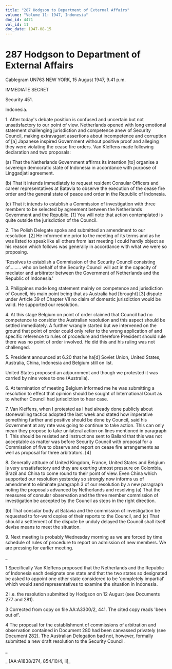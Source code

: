 ```yaml
---
title: "287 Hodgson to Department of External Affairs"
volume: "Volume 11: 1947, Indonesia"
doc_id: 4471
vol_id: 11
doc_date: 1947-08-15
---
```


# 287 Hodgson to Department of External Affairs

Cablegram UN763 NEW YORK, 15 August 1947, 9.41 p.m.

IMMEDIATE SECRET

Security 451.

Indonesia.

1\. After today's debate position is confused and uncertain but not unsatisfactory to our point of view. Netherlands opened with long emotional statement challenging jurisdiction and competence anew of Security Council, making extravagant assertions about incompetence and corruption of [a] Japanese inspired Government without positive proof and alleging they were violating the cease fire orders. Van Kleffens made following declaration and two proposals:

(a) That the Netherlands Government affirms its intention [to] organise a sovereign democratic state of Indonesia in accordance with purpose of Linggadjati agreement.

(b) That it intends immediately to request resident Consular Officers and career representatives at Batavia to observe the execution of the cease fire order and the general state of peace and order in the Republic of Indonesia.

(c) That it intends to establish a Commission of investigation with three members to be selected by agreement between the Netherlands Government and the Republic. [1] You will note that action contemplated is quite outside the jurisdiction of the Council.

2\. The Polish Delegate spoke and submitted an amendment to our resolution. [2] He informed me prior to the meeting of its terms and as he was listed to speak like all others from last meeting I could hardly object as his reason which follows was generally in accordance with what we were so proposing.

'Resolves to establish a Commission of the Security Council consisting of......... who on behalf of the Security Council will act in the capacity of mediator and arbitrator between the Government of Netherlands and the Republic of Indonesia.'

3\. Philippines made long statement mainly on competence and jurisdiction of Council, his main point being that as Australia had [brought] [3] dispute under Article 39 of Chapter VII no claim of domestic jurisdiction would be valid. He supported our resolution.

4\. At this stage Belgium on point of order claimed that Council had no competence to consider the Australian resolution and this aspect should be settled immediately. A further wrangle started but we intervened on the ground that point of order could only refer to the wrong application of and specific reference to rules of procedure and therefore President should rule there was no point of order involved. He did this and his ruling was not challenged.

5\. President announced at 6.20 that he ha[d] Soviet Union, United States, Australia, China, Indonesia and Belgium still on list.

United States proposed an adjournment and though we protested it was carried by nine votes to one (Australia).

6\. At termination of meeting Belgium informed me he was submitting a resolution to effect that opinion should be sought of International Court as to whether Council had jurisdiction to hear case.

7\. Van Kleffens, when I protested as I had already done publicly about stonewalling tactics adopted the last week and stated how imperative something further and positive should be done by Council, said his Government at any rate was going to continue to take action. This can only mean they propose to take unilateral action on lines mentioned in paragraph 1. This should be resisted and instructions sent to Ballard that this was not acceptable as matter was before Security Council with proposal for a Commission of five to observe and report on cease fire arrangements as well as proposal for three arbitrators. [4]

8\. Generally attitude of United Kingdom, France, United States and Belgium is very unsatisfactory and they are exerting utmost pressure on Colombia, Brazil and China to come round to their point of view. Even China which supported our resolution yesterday so strongly now informs us of amendment to eliminate paragraph 3 of our resolution by a new paragraph noting the proposals advanced by Netherlands and resolving (a) That the measures of consular observation and the three member commission of investigation be accepted by the Council as steps in the right direction.

(b) That consular body at Batavia and the commission of investigation be requested to for-ward copies of their reports to the Council, and (c) That should a settlement of the dispute be unduly delayed the Council shall itself devise means to meet the situation.

9\. Next meeting is probably Wednesday morning as we are forced by time schedule of rules of procedure to report on admission of new members. We are pressing for earlier meeting.

_

1 Specifically Van Kleffens proposed that the Netherlands and the Republic of Indonesia each designate one state and that the two states so designated be asked to appoint one other state considered to be 'completely impartial' which would send representatives to examine the situation in Indonesia.

2 i.e. the resolution submitted by Hodgson on 12 August (see Documents 277 and 281).

3 Corrected from copy on file AA:A3300/2, 441. The cited copy reads 'been out of'.

4 The proposal for the establishment of commissions of arbitration and observation contained in Document 280 had been canvassed privately (see Document 282). The Australian Delegation bad not, however, formally submitted a new draft resolution to the Security Council.

_

_ [AA:A1838/274, 854/10/4, ii]_
